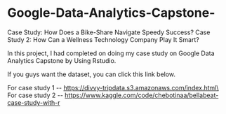 # Google-Data-Analytics-Capstone-
Case Study: How Does a Bike-Share Navigate Speedy Success?
Case Study 2: How Can a Wellness Technology
Company Play It Smart?

In this project, I had completed on doing my case study on Google Data Analytics Capstone by Using Rstudio. 

If you guys want the dataset, you can click this link below. 

For case study 1 -- https://divvy-tripdata.s3.amazonaws.com/index.html\
For case study 2 -- https://www.kaggle.com/code/chebotinaa/bellabeat-case-study-with-r
